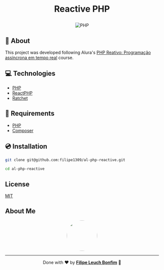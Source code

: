 # <p align="center">Reactive PHP</p>

<p align="center">
    <img src="https://img.shields.io/badge/Code-PHP-informational?style=flat-square&logo=php&color=777bb4&logoColor=8892BF" alt="PHP" />
</p>

## 💬 About

This project was developed following Alura's [PHP Reativo: Programação assíncrona em tempo real](https://cursos.alura.com.br/course/php-reativo-programacao-assincrona-tempo-real) course.

## :computer: Technologies

- [PHP](https://www.php.net/)
- [ReactPHP](https://reactphp.org/)
- [Ratchet](http://socketo.me/)

## :scroll: Requirements

- [PHP](https://www.php.net/)
- [Composer](https://getcomposer.org/)

## :cd: Installation

```sh
git clone git@github.com:filipe1309/al-php-reactive.git
```

```sh
cd al-php-reactive
```

## License

[MIT](https://choosealicense.com/licenses/mit/)

## About Me

<p align="center">
    <a style="font-weight: bold" href="https://www.linkedin.com/in/filipe1309/">
    <img style="border-radius:50%" width="100px; "src="https://avatars.githubusercontent.com/u/2081014?s=60&v=4"/>
    </a>
</p>

---

<p align="center">
    Done with ♥ by <a style="font-weight: bold" href="https://www.linkedin.com/in/filipe1309/">Filipe Leuch Bonfim</a> 🖖
</p>
